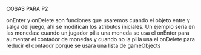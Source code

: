COSAS PARA P2

onEnter y onDelete son funciones que usaremos cuando el objeto entre y salga del juego, ahi se modifican los atributos iniciales. Un ejemplo seria en las monedas:
cuando un jugador pilla una moneda se usa el onEnter para aumentar el contador de monedas y cuando no la pilla usa el onDelete para reducir el contaodr porque se usara una lista de gameObjects
